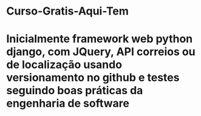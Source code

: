 # Curso-Gratis-Aqui-Tem
# Inicialmente framework web python django, com JQuery, API correios ou de localização usando versionamento no github e testes seguindo boas práticas da engenharia de software
